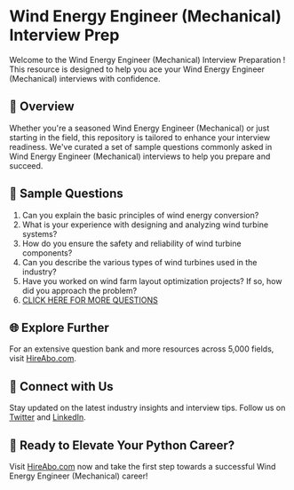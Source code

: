 # Wind Energy Engineer (Mechanical) Interview Prep

Welcome to the Wind Energy Engineer (Mechanical) Interview Preparation ! This resource is designed to help you ace your Wind Energy Engineer (Mechanical) interviews with confidence.

## 🚀 Overview

Whether you're a seasoned Wind Energy Engineer (Mechanical) or just starting in the field, this repository is tailored to enhance your interview readiness. We've curated a set of sample questions commonly asked in Wind Energy Engineer (Mechanical) interviews to help you prepare and succeed.

## 📝 Sample Questions

1. Can you explain the basic principles of wind energy conversion?
2. What is your experience with designing and analyzing wind turbine systems?
3. How do you ensure the safety and reliability of wind turbine components?
4. Can you describe the various types of wind turbines used in the industry?
5. Have you worked on wind farm layout optimization projects? If so, how did you approach the problem?
6. [CLICK HERE FOR MORE QUESTIONS](https://hireabo.com/job/3_1_40/Wind%20Energy%20Engineer%20Mechanical)

## 🌐 Explore Further

For an extensive question bank and more resources across 5,000 fields, visit [HireAbo.com](https://www.hireabo.com).

## 📱 Connect with Us

Stay updated on the latest industry insights and interview tips. Follow us on [Twitter](https://twitter.com/hireabo) and [LinkedIn](https://www.linkedin.com/in/hire-abo-3609972a8/).

## 🚀 Ready to Elevate Your Python Career?

Visit [HireAbo.com](https://www.hireabo.com) now and take the first step towards a successful Wind Energy Engineer (Mechanical) career!